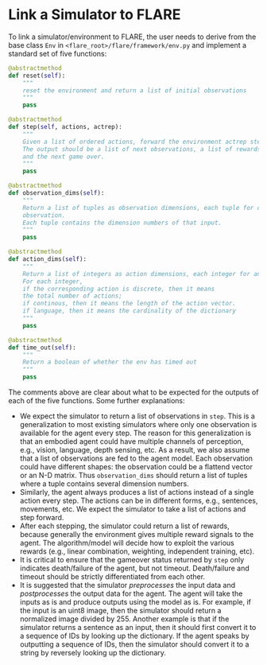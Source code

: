 # Link a Simulator to FLARE
To link a simulator/environment to FLARE, the user needs to derive from the base class `Env` in `<flare_root>/flare/framework/env.py` and implement a standard set of five functions:

```python
@abstractmethod
def reset(self):
    """
    reset the environment and return a list of initial observations
    """
    pass

@abstractmethod
def step(self, actions, actrep):
    """
    Given a list of ordered actions, forward the environment actrep step.
    The output should be a list of next observations, a list of rewards,
    and the next game over.
    """
    pass

@abstractmethod
def observation_dims(self):
    """
    Return a list of tuples as observation dimensions, each tuple for one
    observation.
    Each tuple contains the dimension numbers of that input.
    """
    pass

@abstractmethod
def action_dims(self):
    """
    Return a list of integers as action dimensions, each integer for an action.
    For each integer,
    if the corresponding action is discrete, then it means
    the total number of actions;
    if continous, then it means the length of the action vector.
    if language, then it means the cardinality of the dictionary
    """
    pass

@abstractmethod
def time_out(self):
    """
    Return a boolean of whether the env has timed out
    """
    pass
```

The comments above are clear about what to be expected for the outputs of each of the five functions. Some further explanations:

* We expect the simulator to return a list of observations in `step`. This is a generalization to most existing simulators where only one observation is available for the agent every step. The reason for this generalization is that an embodied agent could have multiple channels of perception, e.g., vision, language, depth sensing, etc. As a result, we also assume that a list of observations are fed to the agent model. Each observation could have different shapes: the observation could be a flattend vector or an N-D matrix. Thus `observation_dims` should return a list of tuples where a tuple contains several dimension numbers.
* Similarly, the agent always produces a list of actions instead of a single action every step. The actions can be in different forms, e.g., sentences, movements, etc. We expect the simulator to take a list of actions and step forward.
* After each stepping, the simulator could return a list of rewards, because generally the environment gives multiple reward signals to the agent. The algorithm/model will decide how to exploit the various rewards (e.g., linear combination, weighting, independent training, etc).
* It is critical to ensure that the gameover status returned by `step` only indicates death/failure of the agent, but not timeout. Death/failure and timeout should be strictly differentiated from each other.
* It is suggested that the simulator *preprocesses* the input data and *postprocesses* the output data for the agent. The agent will take the inputs as is and produce outputs using the model as is. For example, if the input is an uint8 image, then the simulator should return a normalized image divided by 255. Another example is that if the simulator returns a sentence as an input, then it should first convert it to a sequence of IDs by looking up the dictionary. If the agent speaks by outputting a sequence of IDs, then the simulator should convert it to a string by reversely looking up the dictionary.
